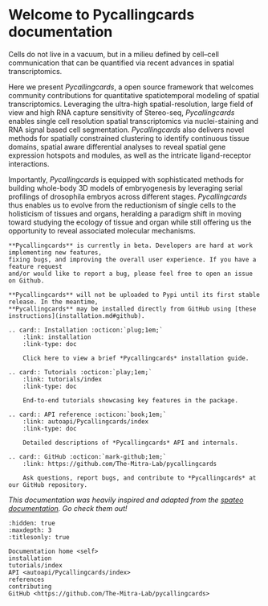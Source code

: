 # Welcome to Pycallingcards documentation

Cells do not live in a vacuum, but in a milieu defined by cell–cell
communication that can be quantified via recent advances in spatial
transcriptomics.

Here we present *Pycallingcards*, a open source framework that
welcomes community contributions for quantitative spatiotemporal
modeling of spatial transcriptomics. Leveraging the ultra-high
spatial-resolution, large field of view and high RNA capture sensitivity
of Stereo-seq, *Pycallingcards* enables single cell resolution spatial
transcriptomics via nuclei-staining and RNA signal based cell
segmentation. *Pycallingcards* also delivers novel methods for spatially
constrained clustering to identify continuous tissue domains, spatial
aware differential analyses to reveal spatial gene expression hotspots
and modules, as well as the intricate ligand-receptor interactions.

Importantly, *Pycallingcards* is equipped with sophisticated methods for building
whole-body 3D models of embryogenesis by leveraging serial profilings of
drosophila embryos across different stages. *Pycallingcards* thus enables us to
evolve from the reductionism of single cells to the holisticism of
tissues and organs, heralding a paradigm shift in moving toward studying
the ecology of tissue and organ while still offering us the opportunity
to reveal associated molecular mechanisms.

```{attention}
**Pycallingcards** is currently in beta. Developers are hard at work implementing new features,
fixing bugs, and improving the overall user experience. If you have a feature request
and/or would like to report a bug, please feel free to open an issue on Github.

**Pycallingcards** will not be uploaded to Pypi until its first stable release. In the meantime,
**Pycallingcards** may be installed directly from GitHub using [these instructions](installation.md#github).
```

```{eval-rst}
.. card:: Installation :octicon:`plug;1em;`
    :link: installation
    :link-type: doc

    Click here to view a brief *Pycallingcards* installation guide.
```

```{eval-rst}
.. card:: Tutorials :octicon:`play;1em;`
    :link: tutorials/index
    :link-type: doc

    End-to-end tutorials showcasing key features in the package.
```


```{eval-rst}
.. card:: API reference :octicon:`book;1em;`
    :link: autoapi/Pycallingcards/index
    :link-type: doc

    Detailed descriptions of *Pycallingcards* API and internals.
```

```{eval-rst}
.. card:: GitHub :octicon:`mark-github;1em;`
    :link: https://github.com/The-Mitra-Lab/pycallingcards

    Ask questions, report bugs, and contribute to *Pycallingcards* at our GitHub repository.
```

*This documentation was heavily inspired and adapted from the [spateo documentation](https://spateo-release.readthedocs.io/en/latest/index.html#). Go check them out!*

```{toctree}
:hidden: true
:maxdepth: 3
:titlesonly: true

Documentation home <self>
installation
tutorials/index
API <autoapi/Pycallingcards/index>
references
contributing
GitHub <https://github.com/The-Mitra-Lab/pycallingcards>
```
